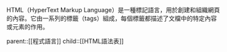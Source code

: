 HTML（HyperText Markup Language）是一種標記語言，用於創建和組織網頁的內容。它由一系列的標籤（tags）組成，每個標籤都描述了文檔中的特定內容或元素的作用。

parent::[[程式語言]]
child::[[HTML語法表]]

